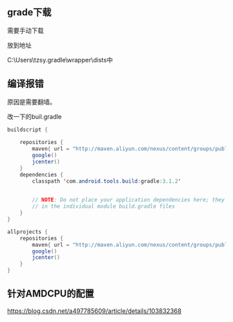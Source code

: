 ## grade下载

需要手动下载

放到地址

C:\Users\tzsy\.gradle\wrapper\dists中

##  编译报错

原因是需要翻墙。

改一下的buil.gradle

```java
buildscript {
    
    repositories {
        maven{ url = "http://maven.aliyun.com/nexus/content/groups/public/" }
        google()
        jcenter()
    }
    dependencies {
        classpath 'com.android.tools.build:gradle:3.1.2'
        

        // NOTE: Do not place your application dependencies here; they belong
        // in the individual module build.gradle files
    }
}

allprojects {
    repositories {
        maven{ url = "http://maven.aliyun.com/nexus/content/groups/public/" }
        google()
        jcenter()
    }
}
```

## 针对AMDCPU的配置

https://blog.csdn.net/a497785609/article/details/103832368



